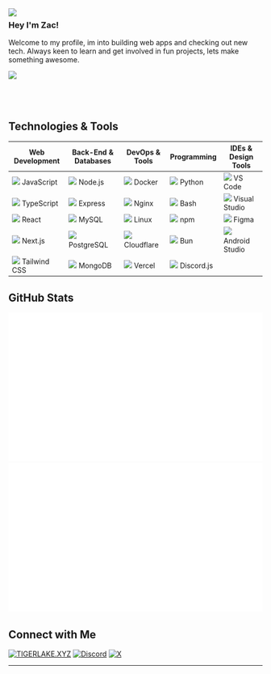 <img align="left" width="250" height="auto" src="https://github.com/user-attachments/assets/b35328d0-b68e-4425-82d5-e9781cefae4e">

### Hey I'm Zac!

Welcome to my profile, im into building web apps and checking out new tech. Always keen to learn and get involved in fun projects, lets make something awesome.

[![](https://komarev.com/ghpvc/?username=Trixzyy&color=007bff&label=Profile+Views&style=for-the-badge)]() 

<br><br>

                                                                                                                          
## Technologies & Tools

| **Web Development**                                                                                                                                                                           | **Back-End & Databases**                                                                                                                                                              | **DevOps & Tools**                                                                                                                                                                | **Programming**                                                                                                                                                          | **IDEs & Design Tools**                                                                                                                                                                |
|-----------------------------------------------------------------------------------------------------------------------------------------------------------------------------------------------|---------------------------------------------------------------------------------------------------------------------------------------------------------------------------------------|------------------------------------------------------------------------------------------------------------------------------------------------------------------------------------|--------------------------------------------------------------------------------------------------------------------------------------------------------------------------------------------------------|------------------------------------------------------------------------------------------------------------------------------------------------------------------------------------------|
| <code><a href="https://github.com/topics/javascript" target="_blank"><img height="25" src="https://skillicons.dev/icons?i=js"></a></code> JavaScript                                          | <code><a href="https://github.com/topics/nodejs" target="_blank"><img height="25" src="https://skillicons.dev/icons?i=nodejs"></a></code> Node.js                                      | <code><a href="https://github.com/topics/docker" target="_blank"><img height="25" src="https://skillicons.dev/icons?i=docker"></a></code> Docker                                   | <code><a href="https://github.com/topics/python" target="_blank"><img height="25" src="https://skillicons.dev/icons?i=py"></a></code> Python                                                          | <code><a href="https://github.com/topics/vscode" target="_blank"><img height="25" src="https://skillicons.dev/icons?i=vscode"></a></code> VS Code                                           |
| <code><a href="https://github.com/topics/typescript" target="_blank"><img height="25" src="https://skillicons.dev/icons?i=ts"></a></code> TypeScript                                          | <code><a href="https://github.com/topics/express" target="_blank"><img height="25" src="https://skillicons.dev/icons?i=express"></a></code> Express                                    | <code><a href="https://github.com/topics/nginx" target="_blank"><img height="25" src="https://skillicons.dev/icons?i=nginx"></a></code> Nginx                                     | <code><a href="https://github.com/topics/bash" target="_blank"><img height="25" src="https://skillicons.dev/icons?i=bash"></a></code> Bash                                                            | <code><a href="https://github.com/topics/visualstudio" target="_blank"><img height="25" src="https://skillicons.dev/icons?i=visualstudio"></a></code> Visual Studio                          |
| <code><a href="https://github.com/topics/react" target="_blank"><img height="25" src="https://skillicons.dev/icons?i=react"></a></code> React                                                  | <code><a href="https://github.com/topics/mysql" target="_blank"><img height="25" src="https://skillicons.dev/icons?i=mysql"></a></code> MySQL                                          | <code><a href="https://github.com/topics/linux" target="_blank"><img height="25" src="https://skillicons.dev/icons?i=linux"></a></code> Linux                                    | <code><a href="https://github.com/topics/npm" target="_blank"><img height="25" src="https://skillicons.dev/icons?i=npm"></a></code> npm                                                              | <code><a href="https://github.com/topics/figma" target="_blank"><img height="25" src="https://skillicons.dev/icons?i=figma"></a></code> Figma                                           |
| <code><a href="https://github.com/topics/nextjs" target="_blank"><img height="25" src="https://skillicons.dev/icons?i=nextjs"></a></code> Next.js                                              | <code><a href="https://github.com/topics/postgresql" target="_blank"><img height="25" src="https://skillicons.dev/icons?i=postgres"></a></code> PostgreSQL                            | <code><a href="https://github.com/topics/cloudflare" target="_blank"><img height="25" src="https://skillicons.dev/icons?i=cloudflare"></a></code> Cloudflare                      | <code><a href="https://github.com/topics/bun" target="_blank"><img height="25" src="https://skillicons.dev/icons?i=bun"></a></code> Bun                                                              | <code><a href="https://github.com/topics/androidstudio" target="_blank"><img height="25" src="https://skillicons.dev/icons?i=androidstudio"></a></code> Android Studio                      |
| <code><a href="https://github.com/topics/tailwindcss" target="_blank"><img height="25" src="https://skillicons.dev/icons?i=tailwind"></a></code> Tailwind CSS                                  | <code><a href="https://github.com/topics/mongodb" target="_blank"><img height="25" src="https://skillicons.dev/icons?i=mongodb"></a></code> MongoDB                                    | <code><a href="https://github.com/topics/vercel" target="_blank"><img height="25" src="https://skillicons.dev/icons?i=vercel"></a></code> Vercel                                 | <code><a href="https://github.com/topics/discordjs" target="_blank"><img height="25" src="https://skillicons.dev/icons?i=discordjs"></a></code> Discord.js                                                |                                                                                                                                                                                         |



## GitHub Stats
<!-- https://github.com/jstrieb/github-stats -->
![](https://github.com/Trixzyy/github-stats/blob/master/generated/overview.svg#gh-dark-mode-only)
![](https://github.com/Trixzyy/github-stats/blob/master/generated/languages.svg#gh-dark-mode-only)

## Connect with Me
[![TIGERLAKE.XYZ](https://custom-icon-badges.herokuapp.com/badge/-tigerlake.xyz-6088d2?style=for-the-badge&logoColor=white&logo=website)](https://tigerlake.xyz)
[![Discord](https://img.shields.io/badge/Discord-5865F2?style=for-the-badge&logo=discord&logoColor=white)](https://discord.com/users/992171799536218142)
[![X](https://img.shields.io/badge/X-000000?style=for-the-badge&logo=x&logoColor=white)](https://x.com/trixzydev)

---
